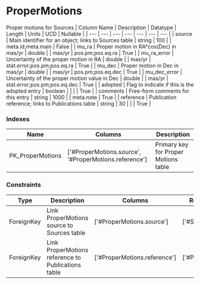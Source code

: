 # ProperMotions
Proper motions for Sources
| Column Name | Description | Datatype | Length | Units  | UCD | Nullable |
| --- | --- | --- | --- | --- | --- | --- |
| source | Main identifier for an object; links to Sources table | string | 100 |  | meta.id;meta.main | False |
| mu_ra | Proper motion in RA*cos(Dec) in mas/yr | double |  | mas/yr | pos.pm;pos.eq.ra | True |
| mu_ra_error | Uncertainty of the proper motion in RA | double |  | mas/yr | stat.error;pos.pm;pos.eq.ra | True |
| mu_dec | Proper motion in Dec in mas/yr | double |  | mas/yr | pos.pm;pos.eq.dec | True |
| mu_dec_error | Uncertainty of the proper motion value in Dec | double |  | mas/yr | stat.error;pos.pm;pos.eq.dec | True |
| adopted | Flag to indicate if this is the adopted entry | boolean |  |  |  | True |
| comments | Free-form comments for this entry | string | 1000 |  | meta.note | True |
| reference | Publication reference; links to Publications table | string | 30 |  |  | True |

### Indexes
| Name | Columns | Description |
| --- | --- | --- |
| PK_ProperMotions | ['#ProperMotions.source', '#ProperMotions.reference'] | Primary key for Proper Motions table |

### Constraints
| Type | Description | Columns | Referenced Columns |
| --- | --- | --- | --- |
| ForeignKey | Link ProperMotions source to Sources table | ['#ProperMotions.source'] | ['#Sources.source'] |
| ForeignKey | Link ProperMotions reference to Publications table | ['#ProperMotions.reference'] | ['#Publications.reference'] |

